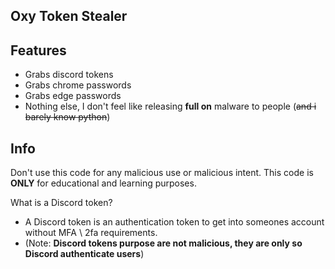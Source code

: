## Oxy Token Stealer

## Features
- Grabs discord tokens
- Grabs chrome passwords
- Grabs edge passwords
- Nothing else, I don't feel like releasing **full on** malware to people (~~and i barely know python~~)

## Info
Don't use this code for any malicious use or malicious intent. This code is **ONLY** for educational
and learning purposes.

What is a Discord token?
  - A Discord token is an authentication token to get into someones account without MFA \ 2fa requirements.
  - (Note: **Discord tokens purpose are not malicious, they are only so Discord authenticate users**)
